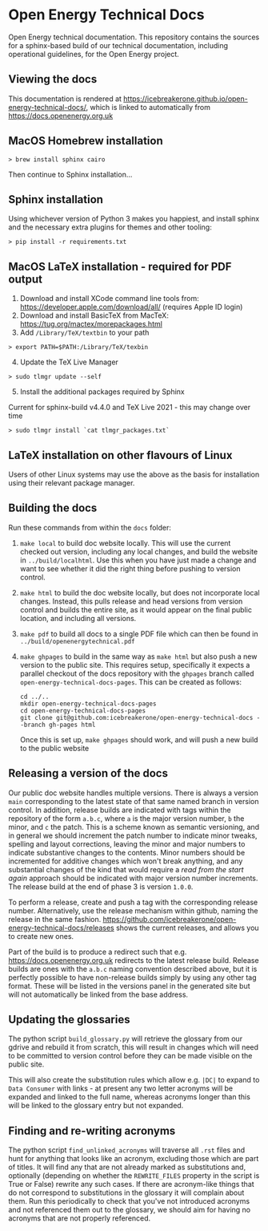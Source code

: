 # Open Energy Technical Docs
Open Energy technical documentation. This repository contains the sources for a sphinx-based build of our
technical documentation, including operational guidelines, for the Open Energy project.

## Viewing the docs

This documentation is rendered at https://icebreakerone.github.io/open-energy-technical-docs/, which is
linked to automatically from https://docs.openenergy.org.uk 

## MacOS Homebrew installation
```
> brew install sphinx cairo
```
Then continue to Sphinx installation...

## Sphinx installation

Using whichever version of Python 3 makes you happiest, and install sphinx and the necessary extra plugins for
themes and other tooling:

```
> pip install -r requirements.txt
```

## MacOS LaTeX installation - required for PDF output
1. Download and install XCode command line tools from: https://developer.apple.com/download/all/ (requires Apple ID login)
2. Download and install BasicTeX from MacTeX: https://tug.org/mactex/morepackages.html
3. Add `/Library/TeX/textbin` to your path
```
> export PATH=$PATH:/Library/TeX/texbin
```
4. Update the TeX Live Manager
```
> sudo tlmgr update --self
```
5. Install the additional packages required by Sphinx

Current for sphinx-build v4.4.0 and TeX Live 2021 - this may change over time
```
> sudo tlmgr install `cat tlmgr_packages.txt`
```

## LaTeX installation on other flavours of Linux
Users of other Linux systems may use the above as the basis for installation using their relevant package manager.

## Building the docs

Run these commands from within the `docs` folder:

1. `make local` to build doc website locally. This will use the current checked out version, including
   any local changes, and build the website in `../build/localhtml`. Use this when you have just made a change
   and want to see whether it did the right thing before pushing to version control.
2. `make html` to build the doc website locally, but does not incorporate local changes. Instead, this pulls
   release and head versions from version control and builds the entire site, as it would appear on the final
   public location, and including all versions.
3. `make pdf` to build all docs to a single PDF file which can then be found in `../build/openenergytechnical.pdf`
4. `make ghpages` to build in the same way as `make html` but also push a new version to the public site. This
   requires setup, specifically it expects a parallel checkout of the docs repository with the `ghpages` branch
   called `open-energy-technical-docs-pages`. This can be created as follows:
   
   ```shell
   cd ../..
   mkdir open-energy-technical-docs-pages
   cd open-energy-technical-docs-pages
   git clone git@github.com:icebreakerone/open-energy-technical-docs --branch gh-pages html 
   ```
   
   Once this is set up, `make ghpages` should work, and will push a new build to the public website

## Releasing a version of the docs

Our public doc website handles multiple versions. There is always a version `main` corresponding to the latest
state of that same named branch in version control. In addition, release builds are indicated with tags within
the repository of the form `a.b.c`, where `a` is the major version number, `b` the minor, and `c` the patch. This
is a scheme known as semantic versioning, and in general we should increment the patch number to indicate minor
tweaks, spelling and layout corrections, leaving the minor and major numbers to indicate substantive changes
to the contents. Minor numbers should be incremented for additive changes which won't break anything, and any
substantial changes of the kind that would require a *read from the start again* approach should be indicated
with major version number increments. The release build at the end of phase 3 is version `1.0.0`.

To perform a release, create and push a tag with the corresponding release number. Alternatively, use the release
mechanism within github, naming the release in the same fashion. https://github.com/icebreakerone/open-energy-technical-docs/releases
shows the current releases, and allows you to create new ones.

Part of the build is to produce a redirect such that e.g. https://docs.openenergy.org.uk redirects to the latest
release build. Release builds are ones with the `a.b.c` naming convention described above, but it is perfectly
possible to have non-release builds simply by using any other tag format. These will be listed in the versions
panel in the generated site but will not automatically be linked from the base address.

## Updating the glossaries

The python script `build_glossary.py` will retrieve the glossary from our gdrive and rebuild it from scratch, this
will result in changes which will need to be committed to version control before they can be made visible on the
public site.

This will also create the substitution rules which allow e.g. `|DC|` to expand to `Data Consumer` with links -
at present any two letter acronyms will be expanded and linked to the full name, whereas acronyms longer than
this will be linked to the glossary entry but not expanded.

## Finding and re-writing acronyms

The python script `find_unlinked_acronyms` will traverse all `.rst` files and hunt for anything that looks like
an acronym, excluding those which are part of titles. It will find any that are not already marked as substitutions
and, optionally (depending on whether the `REWRITE_FILES` property in the script is True or False) rewrite any
such cases. If there are acronym-like things that do not correspond to substitutions in the glossary it will
complain about them. Run this periodically to check that you've not introduced acronyms and not referenced them
out to the glossary, we should aim for having no acronyms that are not properly referenced.
